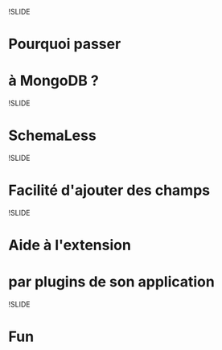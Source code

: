 !SLIDE

# Pourquoi passer #
# à MongoDB ? #

!SLIDE

# SchemaLess #

!SLIDE

# Facilité d'ajouter des champs #

!SLIDE

# Aide à l'extension #
# par plugins de son application #

!SLIDE

# Fun #
